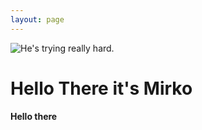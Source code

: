 ```yaml
---
layout: page
---
```

![He's trying really hard.](https://i.ibb.co/v1GhCFW/social-collaps.png])


# Hello There it's Mirko 
**Hello there**

